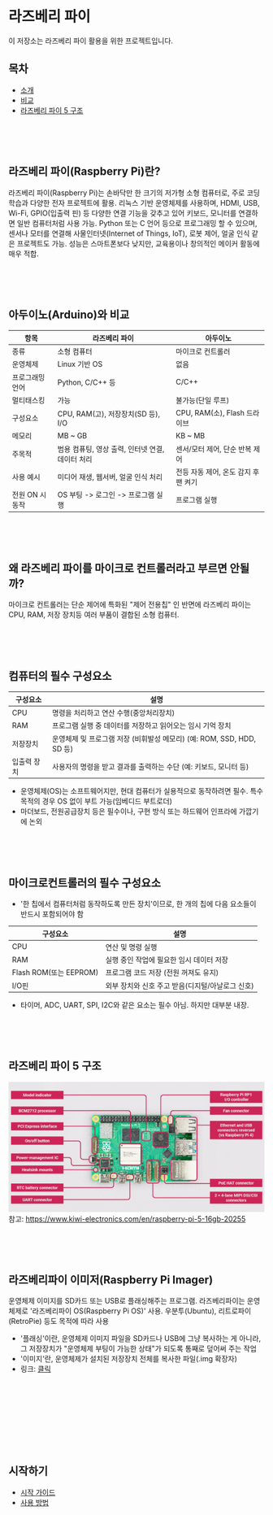 # 라즈베리 파이

이 저장소는 라즈베리 파이 활용을 위한 프로젝트입니다.

## 목차
- [소개](#라즈베리-파이란?)
- [비교](#아두이노와-비교)
- [라즈베리 파이 5 구조](#라즈베리-파이-5-구조)

<br><br><br>

## 라즈베리 파이(Raspberry Pi)란?
라즈베리 파이(Raspberry Pi)는 손바닥만 한 크기의 저가형 소형 컴퓨터로, 주로 코딩 학습과 다양한 전자 프로젝트에 활용. 리눅스 기반 운영체제를 사용하며, HDMI, USB, Wi-Fi, GPIO(입출력 핀) 등 다양한 연결 기능을 갖추고 있어 키보드, 모니터를 연결하면 일반 컴퓨터처럼 사용 가능. Python 또는 C 언어 등으로 프로그래밍 할 수 있으며, 센서나 모터를 연결해 사물인터넷(Internet of Things, IoT), 로봇 제어, 얼굴 인식 같은 프로젝트도 가능. 성능은 스마트폰보다 낮지만, 교육용이나 창의적인 메이커 활동에 매우 적합.

<br><br><br>

## 아두이노(Arduino)와 비교
| 항목 | 라즈베리 파이 | 아두이노 |
|-----|-----|-----|
| 종류            | 소형 컴퓨터           | 마이크로 컨트롤러 |
| 운영체제        | Linux 기반 OS         | 없음              |
| 프로그래밍 언어 | Python, C/C++ 등      | C/C++             |
| 멀티태스킹      | 가능                  | 불가능(단일 루프) |
| 구성요소        | CPU, RAM(고), 저장장치(SD 등), I/O | CPU, RAM(소), Flash 드라이브|
| 메모리          | MB ~ GB| KB ~ MB |
| 주목적          | 범용 컴퓨팅, 영상 출력, 인터넷 연결, 데이터 처리  |  센서/모터 제어, 단순 반복 제어 | 
| 사용 예시        | 미디어 재생, 웹서버, 얼굴 인식 처리 | 전등 자동 제어, 온도 감지 후 팬 켜기 |
| 전원 ON 시 동작 | OS 부팅 -> 로그인 -> 프로그램 실행 | 프로그램 실행 |

<br><br><br>

## 왜 라즈베리 파이를 마이크로 컨트롤러라고 부르면 안될까?
마이크로 컨트롤러는 단순 제어에 특화된 "제어 전용칩" 인 반면에 라즈베리 파이는 CPU, RAM, 저장 장치등 여러 부품이 결합된 소형 컴퓨터.

<br><br><br>

## 컴퓨터의 필수 구성요소
| 구성요소 | 설명 |
|-----|-----|
| CPU | 명령을 처리하고 연산 수행(중앙처리장치) |
| RAM | 프로그램 실행 중 데이터를 저장하고 읽어오는 임시 기억 장치 |
| 저장장치 | 운영체제 및 프로그램 저장 (비휘발성 메모리) (예: ROM, SSD, HDD, SD 등) |
| 입출력 장치 | 사용자의 명령을 받고 결과를 출력하는 수단 (예: 키보드, 모니터 등) |
 - 운영체제(OS)는 소프트웨어지만, 현대 컴퓨터가 실용적으로 동작하려면 필수. 특수 목적의 경우 OS 없이 부트 가능(임베디드 부트로더)
 - 마더보드, 전원공급장치 등은 필수이나, 구현 방식 또는 하드웨어 인프라에 가깝기에 논외

<br><br><br>

## 마이크로컨트롤러의  필수 구성요소
 - '한 칩에서 컴퓨터처럼 동작하도록 만든 장치'이므로, 한 개의 칩에 다음 요소들이 반드시 포함되어야 함

| 구성요소 | 설명 |
|-----|-----|
| CPU | 연산 및 명령 실행|
| RAM | 실행 중인 작업에 필요한 임시 데이터 저장 |
| Flash ROM(또는 EEPROM) | 프로그램 코드 저장 (전원 꺼져도 유지) |
| I/O핀 | 외부 장치와 신호 주고 받음(디지털/아날로그 신호) |
 - 타이머, ADC, UART, SPI, I2C와 같은 요소는 필수 아님. 하지만 대부분 내장. 

<br><br><br>

## 라즈베리 파이 5 구조
![Raspberry Pi 5](../images/raspberrypi5_anatomy.jpg)
참고: https://www.kiwi-electronics.com/en/raspberry-pi-5-16gb-20255

<br><br><br>

## 라즈베리파이 이미저(Raspberry Pi Imager) 
운영체제 이미지를 SD카드 또는 USB로 플래싱해주는 프로그램. 라즈베리파이는 운영체제로 '라즈베리파이 OS(Raspberry Pi OS)' 사용. 우분투(Ubuntu), 리트로파이(RetroPie) 등도 목적에 따라 사용

- '플래싱'이란, 운영체제 이미지 파일을 SD카드나 USB에 그냥 복사하는 게 아니라, 그 저장장치가 "운영체제 부팅이 가능한 상태"가 되도록 통째로 덮어써 주는 작업
- '이미지'란, 운영체제가 설치된 저장장치 전체를 복사한 파일(.img 확장자)
- 링크: [클릭](https://github.com/raspberrypi/rpi-imager/releases#:~:text=Compare-,v1.8.5,-Retry%20on%20HTTP)

<br><br><br>

## 


<br><br><br>

## 시작하기
- [시작 가이드](./getting-started.md)
- [사용 방법](./usage.md)
